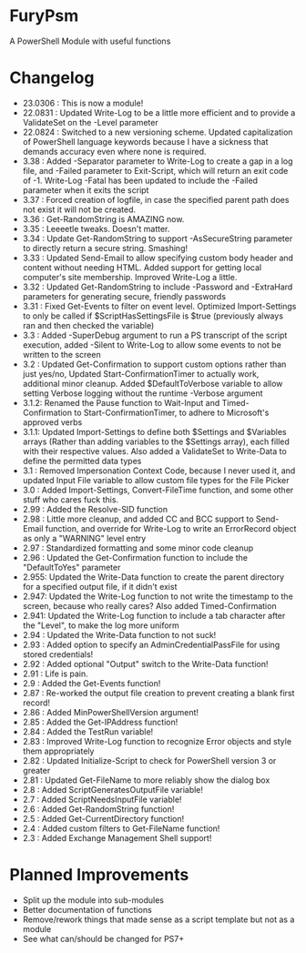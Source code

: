 # FuryPsm
A PowerShell Module with useful functions

# Changelog
- 23.0306 : This is now a module!
- 22.0831 : Updated Write-Log to be a little more efficient and to provide a ValidateSet on the -Level parameter
- 22.0824 : Switched to a new versioning scheme. Updated capitalization of PowerShell language keywords because I have a sickness that demands accuracy even where none is required.
- 3.38 : Added -Separator parameter to Write-Log to create a gap in a log file, and -Failed parameter to Exit-Script, which will return an exit code of -1. Write-Log -Fatal has been updated to include the -Failed parameter when it exits the script
- 3.37 : Forced creation of logfile, in case the specified parent path does not exist it will not be created.
- 3.36 : Get-RandomString is AMAZING now.
- 3.35 : Leeeetle tweaks. Doesn't matter.
- 3.34 : Update Get-RandomString to support -AsSecureString parameter to directly return a secure string. Smashing!
- 3.33 : Updated Send-Email to allow specifying custom body header and content without needing HTML. Added support for getting local computer's site membership. Improved Write-Log a little.
- 3.32 : Updated Get-RandomString to include -Password and -ExtraHard parameters for generating secure, friendly passwords
- 3.31 : Fixed Get-Events to filter on event level. Optimized Import-Settings to only be called if $ScriptHasSettingsFile is $true (previously always ran and then checked the variable)
- 3.3  : Added -SuperDebug argument to run a PS transcript of the script execution, added -Silent to Write-Log to allow some events to not be written to the screen
- 3.2  : Updated Get-Confirmation to support custom options rather than just yes/no, Updated Start-ConfirmationTimer to actually work, additional minor cleanup. Added $DefaultToVerbose variable to allow setting Verbose logging without the runtime -Verbose argument
- 3.1.2: Renamed the Pause function to Wait-Input and Timed-Confirmation to Start-ConfirmationTimer, to adhere to Microsoft's approved verbs
- 3.1.1: Updated Import-Settings to define both $Settings and $Variables arrays (Rather than adding variables to the $Settings array), each filled with their respective values. Also added a ValidateSet to Write-Data to define the permitted data types
- 3.1  : Removed Impersonation Context Code, because I never used it, and updated Input File variable to allow custom file types for the File Picker
- 3.0  : Added Import-Settings, Convert-FileTime function, and some other stuff who cares fuck this.
- 2.99 : Added the Resolve-SID function
- 2.98 : Little more cleanup, and added CC and BCC support to Send-Email function, and override for Write-Log to write an ErrorRecord object as only a "WARNING" level entry
- 2.97 : Standardized formatting and some minor code cleanup
- 2.96 : Updated the Get-Confirmation function to include the "DefaultToYes" parameter
- 2.955: Updated the Write-Data function to create the parent directory for a specified output file, if it didn't exist
- 2.947: Updated the Write-Log function to not write the timestamp to the screen, because who really cares? Also added Timed-Confirmation
- 2.941: Updated the Write-Log function to include a tab character after the "Level", to make the log more uniform
- 2.94 : Updated the Write-Data function to not suck!
- 2.93 : Added option to specify an AdminCredentialPassFile for using stored credentials!
- 2.92 : Added optional "Output" switch to the Write-Data function!
- 2.91 : Life is pain.
- 2.9  : Added the Get-Events function!
- 2.87 : Re-worked the output file creation to prevent creating a blank first record!
- 2.86 : Added MinPowerShellVersion argument!
- 2.85 : Added the Get-IPAddress function!
- 2.84 : Added the TestRun variable!
- 2.83 : Improved Write-Log function to recognize Error objects and style them appropriately
- 2.82 : Updated Initialize-Script to check for PowerShell version 3 or greater
- 2.81 : Updated Get-FileName to more reliably show the dialog box
- 2.8  : Added ScriptGeneratesOutputFile variable!
- 2.7  : Added ScriptNeedsInputFile variable!
- 2.6  : Added Get-RandomString function!
- 2.5  : Added Get-CurrentDirectory function!
- 2.4  : Added custom filters to Get-FileName function!
- 2.3  : Added Exchange Management Shell support!

# Planned Improvements
- Split up the module into sub-modules
- Better documentation of functions
- Remove/rework things that made sense as a script template but not as a module
- See what can/should be changed for PS7+